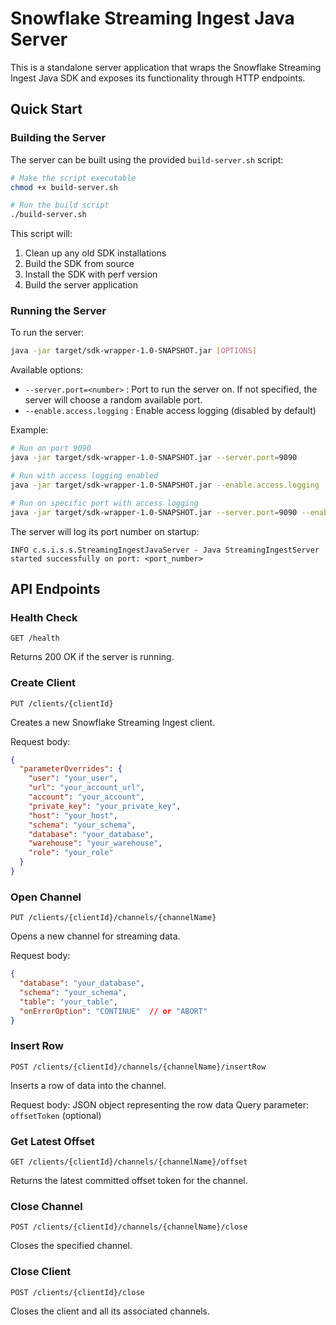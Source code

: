 # Snowflake Streaming Ingest Java Server

This is a standalone server application that wraps the Snowflake Streaming Ingest Java SDK and exposes its functionality through HTTP endpoints.

## Quick Start

### Building the Server

The server can be built using the provided `build-server.sh` script:

```bash
# Make the script executable
chmod +x build-server.sh

# Run the build script
./build-server.sh
```

This script will:
1. Clean up any old SDK installations
2. Build the SDK from source
3. Install the SDK with perf version
4. Build the server application

### Running the Server

To run the server:

```bash
java -jar target/sdk-wrapper-1.0-SNAPSHOT.jar [OPTIONS]
```

Available options:
- `--server.port=<number>` : Port to run the server on. If not specified, the server will choose a random available port.
- `--enable.access.logging` : Enable access logging (disabled by default)

Example:
```bash
# Run on port 9090
java -jar target/sdk-wrapper-1.0-SNAPSHOT.jar --server.port=9090

# Run with access logging enabled
java -jar target/sdk-wrapper-1.0-SNAPSHOT.jar --enable.access.logging

# Run on specific port with access logging
java -jar target/sdk-wrapper-1.0-SNAPSHOT.jar --server.port=9090 --enable.access.logging
```

The server will log its port number on startup:
```
INFO c.s.i.s.s.StreamingIngestJavaServer - Java StreamingIngestServer started successfully on port: <port_number>
```

## API Endpoints

### Health Check
```
GET /health
```
Returns 200 OK if the server is running.

### Create Client
```
PUT /clients/{clientId}
```
Creates a new Snowflake Streaming Ingest client.

Request body:
```json
{
  "parameterOverrides": {
    "user": "your_user",
    "url": "your_account_url",
    "account": "your_account",
    "private_key": "your_private_key",
    "host": "your_host",
    "schema": "your_schema",
    "database": "your_database",
    "warehouse": "your_warehouse",
    "role": "your_role"
  }
}
```

### Open Channel
```
PUT /clients/{clientId}/channels/{channelName}
```
Opens a new channel for streaming data.

Request body:
```json
{
  "database": "your_database",
  "schema": "your_schema",
  "table": "your_table",
  "onErrorOption": "CONTINUE"  // or "ABORT"
}
```

### Insert Row
```
POST /clients/{clientId}/channels/{channelName}/insertRow
```
Inserts a row of data into the channel.

Request body: JSON object representing the row data
Query parameter: `offsetToken` (optional)

### Get Latest Offset
```
GET /clients/{clientId}/channels/{channelName}/offset
```
Returns the latest committed offset token for the channel.

### Close Channel
```
POST /clients/{clientId}/channels/{channelName}/close
```
Closes the specified channel.

### Close Client
```
POST /clients/{clientId}/close
```
Closes the client and all its associated channels.


